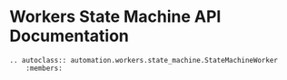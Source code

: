 # Workers State Machine API Documentation

```{eval-rst}
.. autoclass:: automation.workers.state_machine.StateMachineWorker
    :members:
